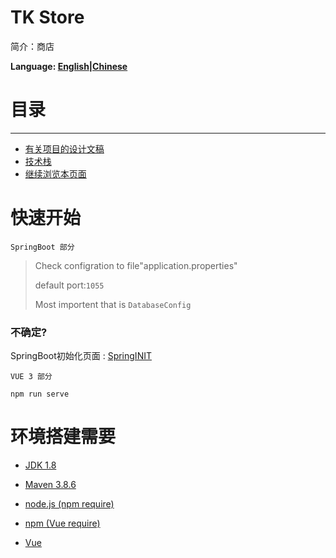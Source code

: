 # TK Store

简介：商店

**Language: [English](https://github.com/Asaka-xin/tk-bookstore#readme)|[Chinese](Readme-zh-cn.md)**

# 目录

---

- [有关项目的设计文稿](doc/Design.md)
- [技术栈](doc/ths.md)
- [继续浏览本页面](#快速开始)

# 快速开始

`SpringBoot 部分` 

> Check configration to file"application.properties"
>
> default port:`1055`
>
> Most importent that is `DatabaseConfig`

### 不确定?

SpringBoot初始化页面 : [SpringINIT](https://start.spring.io)

`VUE 3 部分`

```shell
npm run serve
```

# 环境搭建需要

- [JDK 1.8]()
- [Maven 3.8.6]()

- [node.js (npm require)](https://nodejs.org/zh-cn/)
- [npm (Vue require)]()
- [Vue](https://vuejs.org/)

